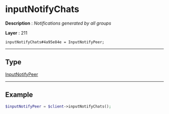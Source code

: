 # inputNotifyChats

**Description** : *Notifications generated by all groups*

**Layer** : 211

```tl
inputNotifyChats#4a95e84e = InputNotifyPeer;
```

---

## Type

[InputNotifyPeer](type/InputNotifyPeer)

---

## Example

```php
$inputNotifyPeer = $client->inputNotifyChats();
```